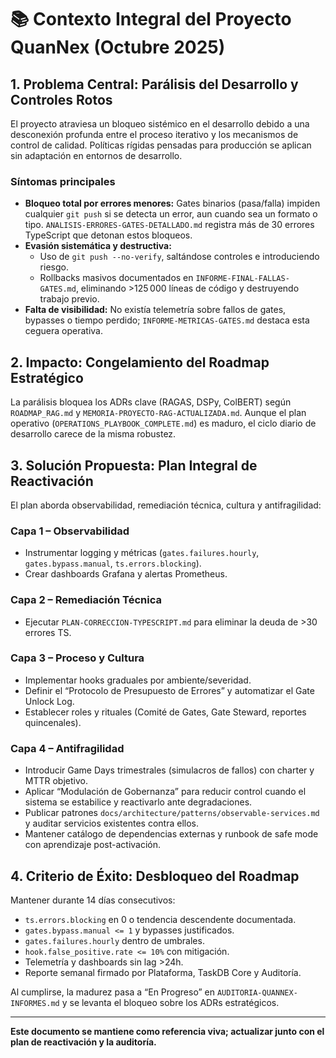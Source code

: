 # 📚 Contexto Integral del Proyecto QuanNex (Octubre 2025)

## 1. Problema Central: Parálisis del Desarrollo y Controles Rotos

El proyecto atraviesa un bloqueo sistémico en el desarrollo debido a una desconexión profunda entre el proceso iterativo y los mecanismos de control de calidad. Políticas rígidas pensadas para producción se aplican sin adaptación en entornos de desarrollo.

### Síntomas principales
- **Bloqueo total por errores menores:** Gates binarios (pasa/falla) impiden cualquier `git push` si se detecta un error, aun cuando sea un formato o tipo. `ANALISIS-ERRORES-GATES-DETALLADO.md` registra más de 30 errores TypeScript que detonan estos bloqueos.
- **Evasión sistemática y destructiva:**
  - Uso de `git push --no-verify`, saltándose controles e introduciendo riesgo.
  - Rollbacks masivos documentados en `INFORME-FINAL-FALLAS-GATES.md`, eliminando >125 000 líneas de código y destruyendo trabajo previo.
- **Falta de visibilidad:** No existía telemetría sobre fallos de gates, bypasses o tiempo perdido; `INFORME-METRICAS-GATES.md` destaca esta ceguera operativa.

## 2. Impacto: Congelamiento del Roadmap Estratégico

La parálisis bloquea los ADRs clave (RAGAS, DSPy, ColBERT) según `ROADMAP_RAG.md` y `MEMORIA-PROYECTO-RAG-ACTUALIZADA.md`. Aunque el plan operativo (`OPERATIONS_PLAYBOOK_COMPLETE.md`) es maduro, el ciclo diario de desarrollo carece de la misma robustez.

## 3. Solución Propuesta: Plan Integral de Reactivación

El plan aborda observabilidad, remediación técnica, cultura y antifragilidad:

### Capa 1 – Observabilidad
- Instrumentar logging y métricas (`gates.failures.hourly`, `gates.bypass.manual`, `ts.errors.blocking`).
- Crear dashboards Grafana y alertas Prometheus.

### Capa 2 – Remediación Técnica
- Ejecutar `PLAN-CORRECCION-TYPESCRIPT.md` para eliminar la deuda de >30 errores TS.

### Capa 3 – Proceso y Cultura
- Implementar hooks graduales por ambiente/severidad.
- Definir el “Protocolo de Presupuesto de Errores” y automatizar el Gate Unlock Log.
- Establecer roles y rituales (Comité de Gates, Gate Steward, reportes quincenales).

### Capa 4 – Antifragilidad
- Introducir Game Days trimestrales (simulacros de fallos) con charter y MTTR objetivo.
- Aplicar “Modulación de Gobernanza” para reducir control cuando el sistema se estabilice y reactivarlo ante degradaciones.
- Publicar patrones `docs/architecture/patterns/observable-services.md` y auditar servicios existentes contra ellos.
- Mantener catálogo de dependencias externas y runbook de safe mode con aprendizaje post-activación.

## 4. Criterio de Éxito: Desbloqueo del Roadmap

Mantener durante 14 días consecutivos:
- `ts.errors.blocking` en 0 o tendencia descendente documentada.
- `gates.bypass.manual <= 1` y bypasses justificados.
- `gates.failures.hourly` dentro de umbrales.
- `hook.false_positive.rate <= 10%` con mitigación.
- Telemetría y dashboards sin lag >24h.
- Reporte semanal firmado por Plataforma, TaskDB Core y Auditoría.

Al cumplirse, la madurez pasa a “En Progreso” en `AUDITORIA-QUANNEX-INFORMES.md` y se levanta el bloqueo sobre los ADRs estratégicos.

---

**Este documento se mantiene como referencia viva; actualizar junto con el plan de reactivación y la auditoría.**
